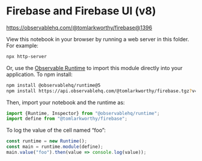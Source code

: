 # Firebase and Firebase UI (v8)

https://observablehq.com/@tomlarkworthy/firebase@1396

View this notebook in your browser by running a web server in this folder. For
example:

~~~sh
npx http-server
~~~

Or, use the [Observable Runtime](https://github.com/observablehq/runtime) to
import this module directly into your application. To npm install:

~~~sh
npm install @observablehq/runtime@5
npm install https://api.observablehq.com/@tomlarkworthy/firebase.tgz?v=3
~~~

Then, import your notebook and the runtime as:

~~~js
import {Runtime, Inspector} from "@observablehq/runtime";
import define from "@tomlarkworthy/firebase";
~~~

To log the value of the cell named “foo”:

~~~js
const runtime = new Runtime();
const main = runtime.module(define);
main.value("foo").then(value => console.log(value));
~~~
